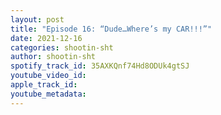 ```yaml
---
layout: post
title: "Episode 16: “Dude…Where’s my CAR!!!”"
date: 2021-12-16
categories: shootin-sht
author: shootin-sht
spotify_track_id: 35AXKQnf74Hd8ODUk4gtSJ
youtube_video_id: 
apple_track_id: 
youtube_metadata: 
---
```

